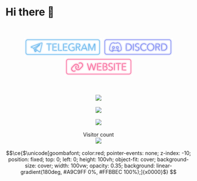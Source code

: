 # Hi there 👋

<!--<p align="center"> 
  </br></br></br>
  <a href="https://s23.moe"><img src="https://github.com/solstice23/solstice23/raw/master/solstice23_svg_2_neon.svg" width="680"/></a>
  </br></br>
</p>-->

<p align="center"> 
  </br></br>
  <a href="https://t.me/solstice_233"><img src="https://github.com/solstice23/solstice23/raw/master/social-badges-neon/social-telegram.svg" width="210px"/></a>
  <!--<a href="https://matrix.to/#/@solstice23:matrix.org"><img src="https://github.com/solstice23/solstice23/raw/master/social-badges-neon/social-matrix.svg?1" width="170px"/></a>-->
  <a href="https://discord.com/users/674568741660655626"><img src="https://github.com/solstice23/solstice23/raw/master/social-badges-neon/social-discord.svg" width="190px"/></a>
  <a href="https://s23.moe"><img src="https://github.com/solstice23/solstice23/raw/master/social-badges-neon/social-website.svg" width="185px"/></a>
  </br></br></br>
</p>


<p align="center"> 
  <img src="https://github-readme-stats.vercel.app/api?username=solstice23&show_icons=true&theme=radical&hide_border=true&include_all_commits=true&count_private=true" width="600"/>
</p>
<p align="center"> 
  <img src="https://github-profile-trophy.vercel.app/?username=solstice23&rank=SECRET,SSS,SS,S,AAA,AA,A,B&theme=radical&column=-1&no-frame=true" width="600"/>
</p>
<p align="center"> 
  <a href="https://github.com/solstice23/osu-stats-signature/"><img src="https://osu-stats-signature.vercel.app/card?user=solstice23&mode=std&animation=true&lang=en&skills=true" width="600" /></a>
</p>
<p align="center"> 
  Visitor count</br>
  <img src="https://profile-counter.glitch.me/solstice23/count.svg" />
</p>



```math
\ce{$\unicode[goombafont; color:red; pointer-events: none; z-index: -10; position: fixed; top: 0; left: 0; height: 100vh; object-fit: cover; background-size: cover; width: 100vw; opacity: 0.35;  background: linear-gradient(180deg, #A9C9FF 0%, #FFBBEC 100%);]{x0000}$}
